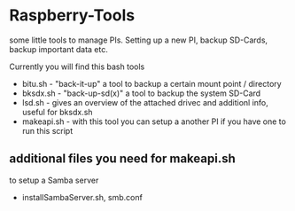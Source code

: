 # Raspberry-Tools
some little tools to manage PIs. Setting up a new PI, backup SD-Cards, backup important data etc.

Currently you will find this bash tools
* bitu.sh - "back-it-up" a tool to backup a certain mount point / directory
* bksdx.sh - "back-up-sd(x)" a tool to backup the system SD-Card
* lsd.sh - gives an overview of the attached drivec and additionl info, useful for bksdx.sh
* makeapi.sh - with this tool you can setup a another PI if you have one to run this script

## additional files you need for makeapi.sh
to setup a Samba server
* installSambaServer.sh, smb.conf

